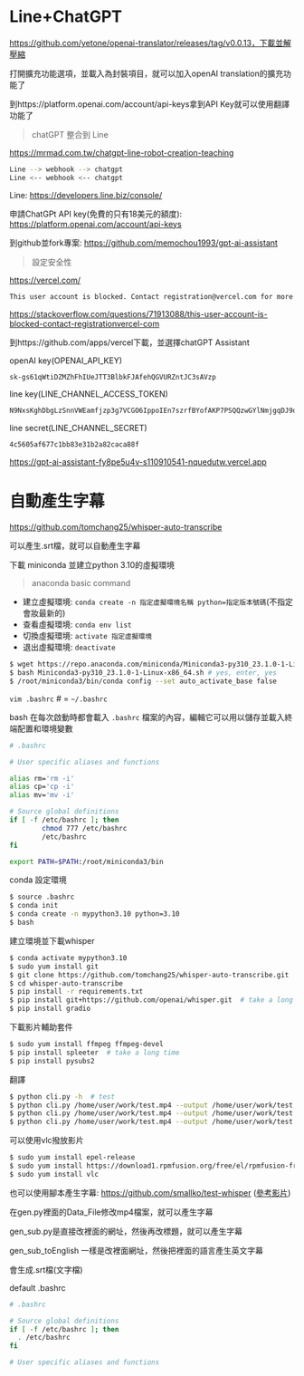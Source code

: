 # Line+ChatGPT

https://github.com/yetone/openai-translator/releases/tag/v0.0.13，下載並解壓縮

打開擴充功能選項，並載入為封裝項目，就可以加入openAI translation的擴充功能了

到https://platform.openai.com/account/api-keys拿到API Key就可以使用翻譯功能了



> chatGPT 整合到 Line

https://mrmad.com.tw/chatgpt-line-robot-creation-teaching

```sh
Line --> webhook --> chatgpt
Line <-- webhook <-- chatgpt
```





Line: https://developers.line.biz/console/

申請ChatGPt API key(免費的只有18美元的額度): https://platform.openai.com/account/api-keys

到github並fork專案: https://github.com/memochou1993/gpt-ai-assistant



> 設定安全性

https://vercel.com/

```sh
This user account is blocked. Contact registration@vercel.com for more information.
```

https://stackoverflow.com/questions/71913088/this-user-account-is-blocked-contact-registrationvercel-com

到https://github.com/apps/vercel下載，並選擇chatGPT Assistant

openAI key(OPENAI_API_KEY)

```sh
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
```



line key(LINE_CHANNEL_ACCESS_TOKEN)

```sh
N9NxsKghDbgLzSnnVWEamfjzp3g7VCGO6IppoIEn7szrfBYofAKP7PSQQzwGYlNmjgqDJ9qEvL97TeoM7oeCwFOH/Q5h6CbwR9Ia6+FSnxoT/Yi4KvFl7TdY/YbKRJXn8CbxabrMZCaMWOEK3NiFBQdB04t89/1O/w1cDnyilFU=
```
line secret(LINE_CHANNEL_SECRET)

```sh
4c5605af677c1bb83e31b2a82caca88f
```

https://gpt-ai-assistant-fy8pe5u4v-s110910541-nquedutw.vercel.app



# 自動產生字幕

https://github.com/tomchang25/whisper-auto-transcribe

可以產生.srt檔，就可以自動產生字幕

下載 miniconda 並建立python 3.10的虛擬環境



> anaconda basic command

* 建立虛擬環境: `conda create -n 指定虛擬環境名稱 python=指定版本號碼`(不指定會妝最新的)
* 查看虛擬環境: `conda env list`
* 切換虛擬環境: `activate 指定虛擬環境`
* 退出虛擬環境: `deactivate`



```sh
$ wget https://repo.anaconda.com/miniconda/Miniconda3-py310_23.1.0-1-Linux-x86_64.sh
$ bash Miniconda3-py310_23.1.0-1-Linux-x86_64.sh # yes, enter, yes
$ /root/miniconda3/bin/conda config --set auto_activate_base false
```



`vim .bashrc`  # = `~/.bashrc`

bash 在每次啟動時都會載入 `.bashrc` 檔案的內容，編輯它可以用以儲存並載入終端配置和環境變數

```sh
# .bashrc

# User specific aliases and functions

alias rm='rm -i'
alias cp='cp -i'
alias mv='mv -i'

# Source global definitions
if [ -f /etc/bashrc ]; then
        chmod 777 /etc/bashrc
        /etc/bashrc
fi

export PATH=$PATH:/root/miniconda3/bin
```

conda 設定環境

```sh
$ source .bashrc
$ conda init
$ conda create -n mypython3.10 python=3.10
$ bash
```



建立環境並下載whisper

```sh
$ conda activate mypython3.10
$ sudo yum install git
$ git clone https://github.com/tomchang25/whisper-auto-transcribe.git
$ cd whisper-auto-transcribe
$ pip install -r requirements.txt
$ pip install git+https://github.com/openai/whisper.git  # take a long time...
$ pip install gradio
```



下載影片輔助套件

```sh
$ sudo yum install ffmpeg ffmpeg-devel
$ pip install spleeter  # take a long time
$ pip install pysubs2
```



翻譯

```sh
$ python cli.py -h  # test
$ python cli.py /home/user/work/test.mp4 --output /home/user/work/test.srt -lang ja --task translate --model small # 其他語言 to 日文
$ python cli.py /home/user/work/test.mp4 --output /home/user/work/test.srt -lang zh --task translate --model small  # 其他語言 to 中文
$ python cli.py /home/user/work/test.mp4 --output /home/user/work/test.srt -lang zh --model small  # 中文 to 中文
```



可以使用vlc撥放影片

```sh
$ sudo yum install epel-release
$ sudo yum install https://download1.rpmfusion.org/free/el/rpmfusion-free-release-7.noarch.rpm
$ sudo yum install vlc
```





也可以使用腳本產生字幕: https://github.com/smallko/test-whisper ([參考影片](https://www.youtube.com/watch?v=HgzOWMvjA7o))

在gen.py裡面的Data_File修改mp4檔案，就可以產生字幕

gen_sub.py是直接改裡面的網址，然後再改標題，就可以產生字幕

gen_sub_toEnglish 一樣是改裡面網址，然後把裡面的語言產生英文字幕

會生成.srt檔(文字檔)





default .bashrc

```sh
# .bashrc

# Source global definitions
if [ -f /etc/bashrc ]; then
  . /etc/bashrc
fi

# User specific aliases and functions
```



